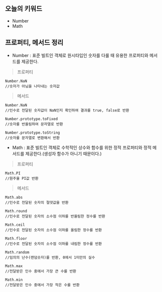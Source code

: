 ## 오늘의 키워드

- Number
- Math

## 프로퍼티, 메서드 정리
- Number : 표준 빌트인 객체로 원시타입인 숫자를 다룰 때 유용한 프로퍼티와 메서드를 제공한다.
>프로퍼티
```
Number.NaN
//숫자가 아님을 나타내는 숫자값
```
>메서드
```
Number.NaN
//인수로 전달된 숫자값이 NaN인지 확인하여 결과를 true, false로 반환

Number.prototype.toFixed
//숫자를 반올림하여 문자열로 반환

Number.prototype.toString
//숫자를 문자열로 변환해서 반환
```

- Math : 표준 빌트인 객체로 수학적인 상수와 함수를 위한 정적 프로퍼티와 정적 메서드를 제공한다.(생성자 함수가 아니기 때문이다.)
>프로퍼티
```
Math.PI
//원주율 PI값 반환
```
>메서드
```
Math.abs
//인수로 전달된 숫자의 절댓값을 반환

Math.round
//인수로 전달된 숫자의 소수점 이하를 반올림한 정수를 반환

Math.ceil
//인수로 전달된 숫자의 소수점 이하를 올림한 정수를 반환

Math.floor
//인수로 전달된 숫자의 소수점 이하를 내림한 정수를 반환

Math.random
//임의의 난수(랜덤숫자)를 반환, 0에서 1미만의 실수

Math.max
//전달받은 인수 중에서 가장 큰 수를 반환

Math.min
//전달받은 인수 중에서 가장 작은 수를 반환
```